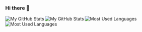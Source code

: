 ### Hi there 👋


<a href="https://github.com/SuInk#gh-light-mode-only">
  <img src="https://github-readme-stats.vercel.app/api?username=SuInk&count_private=true&show_icons=true&theme=light#gh-light-mode-only" align="left" alt="My GitHub Stats" />
  <img src="https://github-readme-stats.vercel.app/api/top-langs/?username=0wQ&layout=compact&langs_count=8&theme=light#gh-light-mode-only" align="left" alt="My GitHub Stats" />
</a>
<a href="https://github.com/SuInk#gh-dark-mode-only">
  <img src="https://github-readme-stats.vercel.app/api?username=SuInk&count_private=true&show_icons=true&theme=dark#gh-dark-mode-only" align="left" alt="Most Used Languages" />
  <img src="https://github-readme-stats.vercel.app/api/top-langs/?username=SuInk&layout=compact&langs_count=8&theme=dark#gh-dark-mode-only" align="left" alt="Most Used Languages" />
</a>

